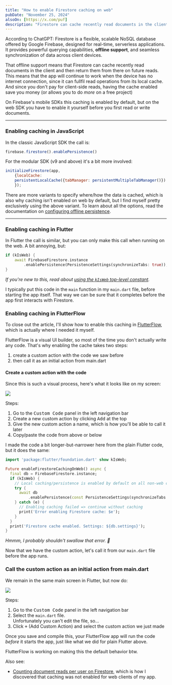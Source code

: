 ```yaml
---
title: "How to enable Firestore caching on web"
pubDate: "November 25, 2024"
alsoOn: [https://x.com/puf]
description: "Firestore can cache recently read documents in the client, to save on server-side document reads (which you pay for). On mobile SDKs this caching is enabled by default, but on the web SDK you have to enable it yourself. Read this post to learn how to enable this caching in JavaScript and Flutter."
---
```


According to ChatGPT: Firestore is a flexible, scalable NoSQL database offered by Google Firebase, designed for real-time, serverless applications. It provides powerful querying capabilities, **offline support**, and seamless synchronization of data across client devices.

That offline support means that Firestore can cache recently read documents in the client and then return them from there on future reads. This means that the app will continue to work when the device has no internet connection, since it can fullfil read operations from its local cache. And since you don't pay for client-side reads, having the cache enabled save you money (or allows you to do *more* on a free project)

On Firebase's mobile SDKs this caching is enabled by default, but on the web SDK you have to enable it yourself before you first read or write documents.

---

### Enabling caching in JavaScript

In the classic JavaScript SDK the call is:
```js
firebase.firestore().enablePersistence()
```
For the modular SDK (v9 and above) it's a bit more involved:
```js
initializeFirestore(app, 
    {localCache: 
    persistentLocalCache({tabManager: persistentMultipleTabManager()})
    });
```
There are more variants to specify where/how the data is cached, which is also why caching isn't enabled on web by default, but I find myself pretty exclusively using the above variant. To learn about all the options, read the documentation on [configuring offline persistence](https://firebase.google.com/docs/firestore/manage-data/enable-offline#web).


---

### Enabling caching in Flutter

In Flutter the call is similar, but you can only make this call when running on the web. A bit annoying, but:
```dart
if (kIsWeb) {
    await FirebaseFirestore.instance
        .enablePersistence(PersistenceSettings(synchronizeTabs: true));
}
```
*If you're new to this, read about [using the `kIsWeb` top-level constant](https://api.flutter.dev/flutter/foundation/kIsWeb-constant.html).*

I typically put this code in the `main` function in my `main.dart` file, before starting the app itself. That way we can be sure that it completes before the app first interacts with Firestore.

### Enabling caching in FlutterFlow

To close out the article, I'll show how to enable this caching in [FlutterFlow](https://flutterflow.io), which is actually where I needed it myself.

FlutterFlow is a visual UI builder, so most of the time you don't actually write any code. That's why enabling the cache takes two steps:

1. create a custom action with the code we saw before
2. then call it as an initial action from main.dart

#### Create a custom action with the code

Since this is such a visual process, here's what it looks like on my screen:

![](https://i.imgur.com/rybJNHY.png)

Steps:

1. Go to the <kbd>Custom Code</kbd> panel in the left navigation bar
2. Create a new custom action by clicking <kbd>Add</kbd> at the top
3. Give the new custom action a name, which is how you'll be able to call it later
4. Copy/paste the code from above or below

I made the code a bit longer-but-narrower here from the plain Flutter code, but it does the same:
```dart
import 'package:flutter/foundation.dart' show kIsWeb;

Future enableFirestoreCachingOnWeb() async {
  final db = FirebaseFirestore.instance;
  if (kIsWeb) {
    // Local caching/persistence is enabled by default on all non-web clients
    try {
      await db
          .enablePersistence(const PersistenceSettings(synchronizeTabs: true));
    } catch (e) {
      // Enabling caching failed => continue without caching
      print('Error enabling Firestore cache: $e');
    }
  }
  print('Firestore cache enabled. Settings: ${db.settings}');
}
```

*Hmmm, I probably shouldn't swallow that error. 🤔*

Now that we have the custom action, let's call it from our `main.dart` file before the app runs.

### Call the custom action as an initial action from main.dart

We remain in the same main screen in Flutter, but now do:

![](https://i.imgur.com/md5zZd4.png)

Steps:

1. Go to the <kbd>Custom Code</kbd> panel in the left navigation bar
2. Select the `main.dart` file.<br/>Unfortunately you can't edit the file, so...
3. Click <kbd>+</kbd> (Add Custom Action) and select the custom action we just made

Once you save and compile this, your FlutterFlow app will run the code *before* it starts the app, just like what we did for plain Flutter above.

FlutterFlow is working on making this the default behavior btw.

Also see:

* [Counting document reads per user on Firestore](), which is how I discovered that caching was not enabled for web clients of my app.